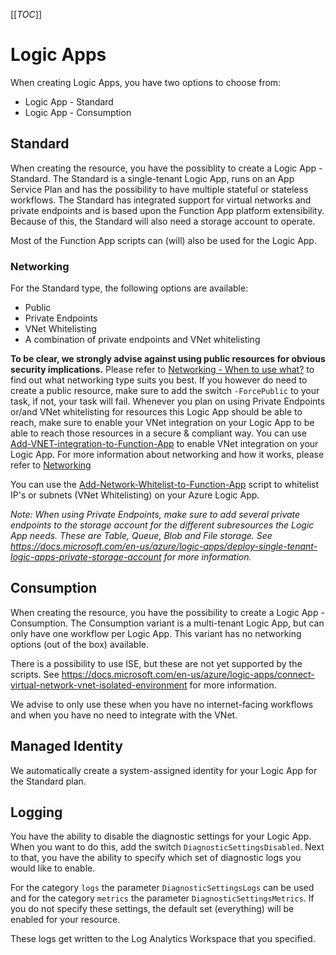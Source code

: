 [[_TOC_]]

# Logic Apps

When creating Logic Apps, you have two options to choose from:

- Logic App - Standard
- Logic App - Consumption

## Standard

When creating the resource, you have the possiblity to create a Logic App - Standard. The Standard is a single-tenant Logic App, runs on an App Service Plan and has the possibility to have multiple stateful or stateless workflows. The Standard has integrated support for virtual networks and private endpoints and is based upon the Function App platform extensibility. Because of this, the Standard will also need a storage account to operate.

Most of the Function App scripts can (will) also be used for the Logic App.

### Networking

For the Standard type, the following options are available:

- Public
- Private Endpoints
- VNet Whitelisting
- A combination of private endpoints and VNet whitelisting

**To be clear, we strongly advise against using public resources for obvious security implications.** Please refer to [Networking - When to use what?](/Azure/Documentation/Networking#when-to-use-what?) to find out what networking type suits you best. If you however do need to create a public resource, make sure to add the switch `-ForcePublic` to your task, if not, your task will fail. Whenever you plan on using Private Endpoints or/and VNet whitelisting for resources this Logic App should be able to reach, make sure to enable your VNet integration on your Logic App to be able to reach those resources in a secure & compliant way. You can use [Add-VNET-integration-to-Function-App](/Azure/Azure-CLI-Snippets/Functions/Add-VNet-integration-to-Function-App) to enable VNet integration on your Logic App. For more information about networking and how it works, please refer to [Networking](/Azure/Documentation/Networking)

You can use the [Add-Network-Whitelist-to-Function-App](/Azure/Azure-CLI-Snippets/Functions/Add-Network-Whitelist-to-Function-App) script to whitelist IP's or subnets (VNet Whitelisting) on your Azure Logic App.

_Note: When using Private Endpoints, make sure to add several private endpoints to the storage account for the different subresources the Logic App needs. These are Table, Queue, Blob and File storage. See https://docs.microsoft.com/en-us/azure/logic-apps/deploy-single-tenant-logic-apps-private-storage-account for more information._

## Consumption

When creating the resource, you have the possibility to create a Logic App - Consumption. The Consumption variant is a multi-tenant Logic App, but can only have one workflow per Logic App. This variant has no networking options (out of the box) available.

There is a possibility to use ISE, but these are not yet supported by the scripts. See https://docs.microsoft.com/en-us/azure/logic-apps/connect-virtual-network-vnet-isolated-environment for more information.

We advise to only use these when you have no internet-facing workflows and when you have no need to integrate with the VNet.

## Managed Identity

We automatically create a system-assigned identity for your Logic App for the Standard plan.

## Logging

You have the ability to disable the diagnostic settings for your Logic App. When you want to do this, add the switch `DiagnosticSettingsDisabled`. Next to that, you have the ability to specify which set of diagnostic logs you would like to enable.

For the category `logs` the parameter `DiagnosticSettingsLogs` can be used and for the category `metrics` the parameter `DiagnosticSettingsMetrics`. If you do not specify these settings, the default set (everything) will be enabled for your resource.

These logs get written to the Log Analytics Workspace that you specified.
